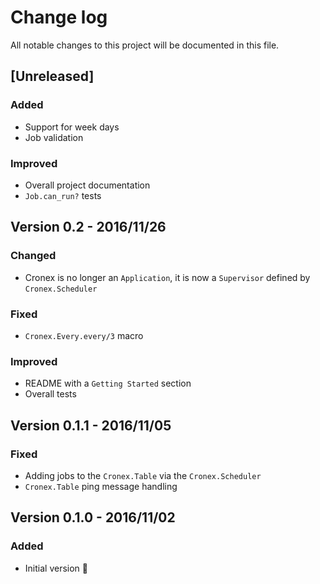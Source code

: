 # Change log
All notable changes to this project will be documented in this file.

## [Unreleased]

### Added
- Support for week days
- Job validation

### Improved 
- Overall project documentation
- `Job.can_run?` tests

## Version 0.2 - 2016/11/26

### Changed
- Cronex is no longer an `Application`, it is now a `Supervisor` defined by `Cronex.Scheduler`

### Fixed
- `Cronex.Every.every/3` macro

### Improved 
- README with a `Getting Started` section
- Overall tests

## Version 0.1.1 - 2016/11/05

### Fixed
- Adding jobs to the `Cronex.Table` via the `Cronex.Scheduler`
- `Cronex.Table` ping message handling

## Version 0.1.0 - 2016/11/02

### Added
- Initial version 🎉
